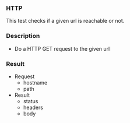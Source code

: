 ### HTTP 

This test checks if a given url is reachable or not.

### Description

* Do a HTTP GET request to the given url

### Result

* Request
    + hostname
    + path
* Result
    + status
    + headers
    + body

